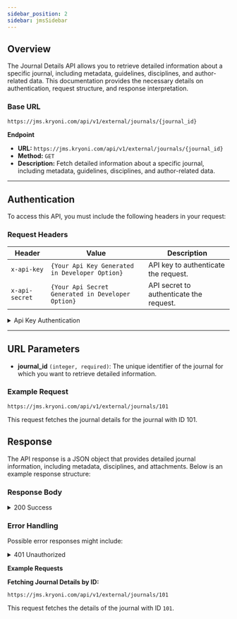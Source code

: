 ```yaml
---
sidebar_position: 2
sidebar: jmsSidebar
---
```


## **Overview**

The Journal Details API allows you to retrieve detailed information about a specific journal, including metadata, guidelines, disciplines, and author-related data. This documentation provides the necessary details on authentication, request structure, and response interpretation.

### **Base URL**

```plaintext
https://jms.kryoni.com/api/v1/external/journals/{journal_id}
```

**Endpoint**

- **URL:** `https://jms.kryoni.com/api/v1/external/journals/{journal_id}`
- **Method:** `GET`
- **Description:** Fetch detailed information about a specific journal, including metadata, guidelines, disciplines, and author-related data.

---

## **Authentication**

To access this API, you must include the following headers in your request:

### **Request Headers**

| Header         | Value                                             | Description                             |
| -------------- | ------------------------------------------------- | --------------------------------------- |
| `x-api-key`    | `{Your Api Key Generated in Developer Option}`    | API key to authenticate the request.    |
| `x-api-secret` | `{Your Api Secret Generated in Developer Option}` | API secret to authenticate the request. |

<details className="response-success">
  <summary>Api Key Authentication</summary>

```javascript
{
  "api_key": "string",
  "api_secret": "string"
}
```

</details>

---

## **URL Parameters**

- **journal_id** `(integer, required)`: The unique identifier of the journal for which you want to retrieve detailed information.

### **Example Request**

```plaintext
https://jms.kryoni.com/api/v1/external/journals/101
```

This request fetches the journal details for the journal with ID 101.

## **Response**

The API response is a JSON object that provides detailed journal information, including metadata, disciplines, and attachments. Below is an example response structure:

### **Response Body**

<details className="response-success">
  <summary>200 Success</summary>
  <div className="custom-response">
   <details>
    <summary>Response Schema: `application/json`</summary>

| Field                                       | Type          | Description                                                    |
| ------------------------------------------- | ------------- | -------------------------------------------------------------- |
| `code`                                      | integer       | Status code indicating the response result. `0` means success. |
| `message`                                   | string        | Descriptive message related to the result, such as "success".  |
| `journal`                                   | object        | Contains detailed information about the journal.               |
| ├─ `journal.acronym`                        | string        | Acronym of the journal.                                        |
| ├─ `journal.type`                           | string        | Type of the journal (e.g., "HYBRID").                          |
| ├─ `journal.scope`                          | string (HTML) | Description of the journal's scope in HTML format.             |
| ├─ `journal.abbreviation`                   | string        | Abbreviation for the journal.                                  |
| ├─ `journal.subjects`                       | array         | List of subjects covered by the journal.                       |
| ├─ `journal.languages`                      | array         | List of supported languages for the journal.                   |
| ├─ `journal.title`                          | string        | Full title of the journal.                                     |
| ├─ `journal.author_guideline_attachments`   | array         | Attachments for author guidelines.                             |
| └─ `journal.reviewer_guideline_attachments` | array         | Attachments for reviewer guidelines.                           |
| `check_list`                                | array         | Author confirmation checkboxes.                                |

  </details>

**Response**

      ```javascript
      {
        "code": 0,
        "message": "success",
        "journal":
          {
            "acronym": "Food Safety",
            "type": "HYBRID",
            "scope": "<p>sw</p>",
            "abbreviation": "food",
            "subjects":
              [
                {
                  "id": 1,
                  "name": "Arts & Humanities",
                  "disciplines": [{ "id": 258, "name": "Architecture" }],
                },
                {
                  "id": 2,
                  "name": "Physical Sciences",
                  "disciplines": [{ "id": 1, "name": "Astronomy & Astrophysics" }],
                },
              ],
            "languages":
              [{ "id": "aar", "name": "Afar" }, { "id": "abk", "name": "Abkhazian" }],
            "id": 101,
            "created_at": "2024-10-05T08:59:35.539781Z",
            "title": "American Food",
            "welcome_page_content": "<p>Lorem Ipsum is simply dummy text of the printing and typesetting industry.</p>",
            "online_issn": "1234-3214",
            "print_issn": "98765-1245",
            "author_guidelines": "<p>Lorem Ipsum is simply dummy text of the printing and typesetting industry.</p>",
            "reviewer_guidelines": "<p>Lorem Ipsum is simply dummy text of the printing and typesetting industry.</p>",
            "article_types":
              [
                {
                  "reviewTypes": ["Double Blind", "Open", "Single Blind"],
                  "name": "Editorial",
                },
              ],
            "author_site_url": "https://jms.kryoni.com/kryonknowledgeworks/author-submissions/101/testing",
            "reviewer_form": null,
            "reviewer_guideline_attachments":
              [
                {
                  "id": 34,
                  "name": "2084527000000072002.pdf",
                  "file_link": "https://jms.kryoni.com/87de0e16-9bbd-4931-a40c-846532da567a/journal%2F101%2Fattachment%2F1385bc08-fb5c-479a-b462-c607b2c22f3b.pdf?sv=2024-05-04&se=2024-11-06T09%3A21%3A21Z&sr=b&sp=r&sig=z7wMQ71r42alx5AH5pXuGg9htg97SNwimhoozjIbvJU%3D&rscd=attachment%3B%20filename%3D2084527000000072002.pdf",
                },
              ],
            "author_guideline_attachments":
              [
                {
                  "id": 33,
                  "name": "2084527000000072002.pdf",
                  "file_link": "https://jms.kryoni.com/87de0e16-9bbd-4931-a40c-846532da567a/journal%2F101%2Fattachment%2F648c19cc-ba00-4eee-ae61-c9481644162a.pdf?sv=2024-05-04&se=2024-11-06T09%3A21%3A21Z&sr=b&sp=r&sig=vPVSK6%2BaHq7920exQHfzYFeRK6FYcYE7K1j796%2FQ%2BF4%3D&rscd=attachment%3B%20filename%3D2084527000000072002.pdf",
                },
              ],
            "check_list":
              [
                {
                  "id": 1,
                  "name": "I hereby confirm that this manuscript has not been submitted elsewhere for publication.",
                },
                {
                  "id": 2,
                  "name": "I hereby confirm that all authors have reviewed and approved the final version of the manuscript.",
                },
              ],
          },
      }
      ```

  </div>
</details>

### **Error Handling**

Possible error responses might include:

<details className="response-error">
  <summary>401 Unauthorized</summary>
  <div className="custom-response">
   <details>
    <summary>Response Schema: `application/json`</summary>
| HTTP Status | Code | Message            | Description                                            |
|-------------|------|--------------------|--------------------------------------------------------|
| 400         | 10   | Journal Not Found  | The `journal_id` does not exist in the system.         |
| 401         | 1    | Unauthorized       | `x-api-key` or `x-api-secret` headers are missing or invalid. |

  </details>

    **Response**

```javascript
{
  “code”: 10,
  “message”: “Journal Not Found”
}
```

  </div>
</details>

**Example Requests**

**Fetching Journal Details by ID:**

```plaintext
https://jms.kryoni.com/api/v1/external/journals/101
```

This request fetches the details of the journal with ID `101`.
